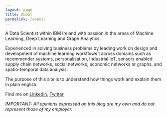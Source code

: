 ```yaml
---
layout: page
title: About
permalink: /about/
---
```








A Data Scientist within IBM Ireland with passion  in the areas of Machine Learning, Deep Learning and Graph Analytics. 

Experienced in solving business problems by leading work on design and development of machine learning workflows t across domains such as recommender systems, personalisation, Industrial IoT, sensors enabled supply chain networks, social networks, economic networks or graphs, and spatio-temporal data analysis.

 The purpose of this site is to understand how things work and explain them in plain english.

Find me on [Linkedin](https://www.linkedin.com/in/faisal-ghaffar-15202118/), [Twitter](https://twitter.com/ghaffar_faisal)



*IMPORTANT: All opinions expressed on this blog are my own and do not represent those of my employer.*
